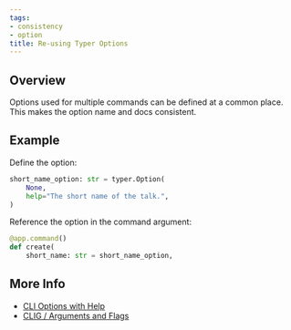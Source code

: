 ```yaml
---
tags: 
- consistency
- option
title: Re-using Typer Options
---
```


## Overview

Options used for multiple commands can be defined at a common place. This makes the option name and docs consistent.

## Example

Define the option:

```python
short_name_option: str = typer.Option(
    None,
    help="The short name of the talk.",
)
```

Reference the option in the command argument:


```python
@app.command()
def create(
    short_name: str = short_name_option,
```

## More Info

* [CLI Options with Help](https://typer.tiangolo.com/tutorial/options/help/)
* [CLIG / Arguments and Flags](https://clig.dev/#arguments-and-flags)